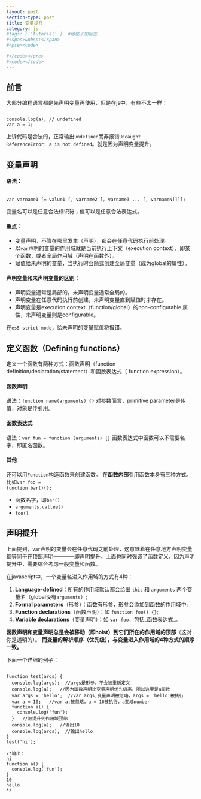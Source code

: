 ```yaml
---
layout: post
section-type: post
title: 变量提升
category: js
#tags: [ 'tutorial' ]  #给帖子加标签
#<span>&nbsp;</span>
#<pre><code>

#</code></pre>
#<code></code>
---
```


##  前言

大部分编程语言都是先声明变量再使用，但是在js中，有些不太一样：
<pre><code>
console.log(a); // undefined
var a = 1;
</code></pre>
上诉代码是合法的，正常输出<code>undefined</code>而非报错<code>Uncaught ReferenceError: a is not defined</code>。就是因为声明变量提升。

##  变量声明

####  语法：
<pre><code>
var varname1 [= value1 [, varname2 [, varname3 ... [, varnameN]]]];
</code></pre>
变量名可以是任意合法标识符；值可以是任意合法表达式。

####  重点：
<ul>
  <li>变量声明，不管在哪里发生（声明），都会在任意代码执行前处理。</li>
  <li>以<code>var</code>声明的变量的作用域就是当前执行上下文（execution context），即某个函数，或者全局作用域（声明在函数外）。</li>
  <li>赋值给未声明的变量，当执行时会隐式创建全局变量（成为global的属性）。</li>
</ul>

####  声明变量和未声明变量的区别：
<ul>
  <li>声明变量通常是局部的，未声明变量通常全局的。</li>
  <li>声明变量在任意代码执行前创建，未声明变量直到赋值时才存在。</li>
  <li>声明变量是execution context（function/global）的non-configurable 属性，未声明变量则是configurable。</li>
</ul>
在<code>es5 strict mode</code>，给未声明的变量赋值将报错。

##  定义函数（Defining functions）

定义一个函数有两种方式：函数声明（function definition/declaration/statement）和函数表达式（ function expression）。

####  函数声明

语法：<code>function name(arguments) {}</code>
对参数而言，primitive parameter是传值，对象是传引用。

####  函数表达式

语法：<code>var fun = function (arguments) {}</code>
函数表达式中函数可以不需要名字，即匿名函数。

####  其他

还可以用<code>Function</code>构造函数来创建函数。
在<strong>函数内部</strong>引用函数本身有三种方式。比如<code>var foo = function bar(){};</code>
<ul>
  <li>函数名字，即<code>bar()</code></li>
  <li><code>arguments.callee()</code></li>
  <li><code>foo()</code></li>
</ul>

##  声明提升

上面提到，<code>var</code>声明的变量会在任意代码之前处理，这意味着在任意地方声明变量都等同于在顶部声明————即声明提升。上面也同时强调了函数定义，因为声明提升中，需要综合考虑一般变量和函数。

在javascript中，一个变量名进入作用域的方式有4种：
<ol>
  <li><strong>Language-defined</strong>：所有的作用域默认都会给出 <code>this</code> 和 <code>arguments</code> 两个变量名（global没有<code>arguments</code>）;</li>
  <li><strong>Formal parameters</strong>（形参）：函数有形参，形参会添加到函数的作用域中;</li>
  <li><strong>Function declarations</strong>（函数声明）：如 <code>function foo() {}</code>;</li>
  <li><strong>Variable declarations</strong>（变量声明）：如 <code>var foo</code>，包括_函数表达式_。</li>
</ol>

<strong>函数声明和变量声明总是会被移动（即hoist）到它们所在的作用域的顶部</strong>（这对你是透明的）。
<strong>而变量的解析顺序（优先级），与变量进入作用域的4种方式的顺序一致。</strong>

下面一个详细的例子：
<pre><code>
function test(args) {
  console.log(args);  //args是形参，不会被重新定义
  console.log(a);   //因为函数声明比变量声明优先级高，所以这里是a函数
  var args = 'hello';  //var args;变量声明被忽略，args = 'hello'被执行
  var a = 10;   //var a;被忽略，a = 10被执行，a变成number
  function a() {
    console.log('fun');
  }   //被提升到作用域顶部
  console.log(a);   //输出10
  console.log(args);  //输出hello
}
test('hi');

/*输出：
hi
function a() {
  console.log('fun');
}
10
hello
*/
</code></pre>
